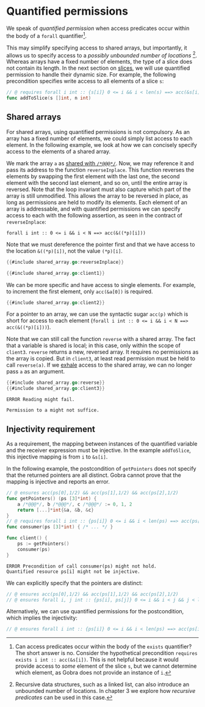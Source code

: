 # Quantified permissions

We speak of _quantified permission_ when access predicates occur within the body of a `forall` quantifier[^1].

This may simplify specifying access to shared arrays, but importantly, it
allows us to specify access to a _possibly unbounded number of locations_ [^2].
Whereas arrays have a fixed number of elements, the type of a slice does not contain its length.
In the next section on [slices](./slices.md), we will use quantified permission to handle their dynamic size.
For example, the following precondition specifies write access to all elements of a slice `s`:
``` go
// @ requires forall i int :: {s[i]} 0 <= i && i < len(s) ==> acc(&s[i])
func addToSlice(s []int, n int)
```

## Shared arrays
For shared arrays, using quantified permissions is not compulsory.
As an array has a fixed number of elements, we could simply list access to each element.
In the following example, we look at how we can concisely specify access to the elements of a shared array.

We mark the array `a` as [shared with `/*@@@*/`](./addressable.md).
Now, we may reference it and pass its address to the function `reverseInplace`.
This function reverses the elements by swapping the first element with the last one, the second element with the second last element, and so on, until the entire array is reversed.
Note that the loop invariant must also capture which part of the array is still unmodified.
This allows the array to be reversed in place, as long as permissions are held to modify its elements.
Each element of an array is addressable, and with quantified permissions we can specify access to each with the following assertion, as seen in the contract of `reverseInplace`:
``` gobra
forall i int :: 0 <= i && i < N ==> acc(&((*p)[i]))
```
Note that we must dereference the pointer first and that we have access to the location `&((*p)[i])`, not the value `(*p)[i]`.
``` go
{{#include shared_array.go:reverseInplace}}

{{#include shared_array.go:client1}}
```

We can be more specific and have access to single elements.
For example, to increment the first element, only `acc(&a[0])` is required.
``` go
{{#include shared_array.go:client2}}
```

For a pointer to an array, we can use the syntactic sugar `acc(p)` which is short for access to each element
(`forall i int :: 0 <= i && i < N ==> acc(&((*p)[i]))`).


Note that we can still call the function `reverse` with a shared array.
The fact that a variable is shared is local; in this case, only within the scope of `client3`.
`reverse` returns a new, reversed array.
It requires no permissions as the array is copied.
But in `client3`, at least read permission must be held to call `reverse(a)`.
If we [exhale](./inhale-exhale.md) access to the shared array, we can no longer pass `a` as an argument.
``` go
{{#include shared_array.go:reverse}}
{{#include shared_array.go:client3}}
```
``` text
ERROR Reading might fail. 

Permission to a might not suffice.
```

## Injectivity requirement

As a requirement, the mapping between instances of the quantified variable and the receiver expression must be injective.
In the example `addToSlice`, this injective mapping is from `i` to `&s[i]`.

In the following example, the postcondition of `getPointers` does not specify that the returned pointers are all distinct.
Gobra cannot prove that the mapping is injective and reports an error.
``` go
// @ ensures acc(ps[0],1/2) && acc(ps[1],1/2) && acc(ps[2],1/2)
func getPointers() (ps [3]*int) {
	a /*@@@*/, b /*@@@*/, c /*@@@*/ := 0, 1, 2
	return [...]*int{&a, &b, &c}
}
// @ requires forall i int :: {ps[i]} 0 <= i && i < len(ps) ==> acc(ps[i], 1/2)
func consumer(ps [3]*int) { /* ... */ }

func client() {
	ps := getPointers()
	consumer(ps)
}
```
``` text
ERROR Precondition of call consumer(ps) might not hold. 
Quantified resource ps[i] might not be injective.
```

We can explicitly specify that the pointers are distinct:
``` go
// @ ensures acc(ps[0],1/2) && acc(ps[1],1/2) && acc(ps[2],1/2)
// @ ensures forall i, j int :: {ps[i], ps[j]} 0 <= i && i < j && j < len(ps) ==> ps[i] != ps[j]
```
Alternatively, we can use quantified permissions for the postcondition, which implies the injectivity:
``` go
// @ ensures forall i int :: {ps[i]} 0 <= i && i < len(ps) ==> acc(ps[i], 1/2)
```

<!-- Note that without this requirement, an array like `[3]*int{&a, &a, &a}` could be passed to `consumer` and permission `acc(&a, 1/2)` would be inhaled three times, a contradiction. -->


[^1]: Can access predicates occur within the body of the `exists` quantifier?
The short answer is no.
Consider the hypothetical precondition `requires exists i int :: acc(&s[i])`.
This is not helpful because it would provide access to _some_ element of the slice `s`, but we cannot determine which element, as Gobra does not provide an instance of `i`.

[^2]: Recursive data structures, such as a linked list, can also introduce an unbounded number of locations. In chapter 3 we explore how _recursive predicates_ can be used in this case.
